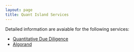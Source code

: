 ```yaml
---
layout: page
title: Quant Island Services
---
```


Detailed information are avaiable for the following services:

- [Quantitative Due Diligence](due-diligence)
- [Algorand](algorand)

